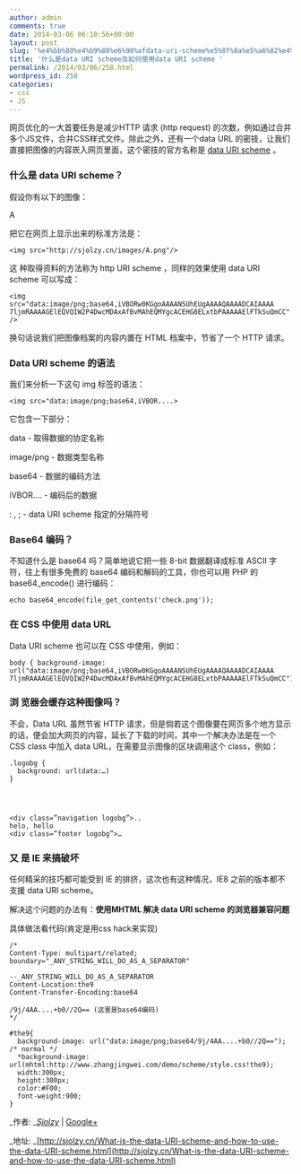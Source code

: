 ```yaml
---
author: admin
comments: true
date: 2014-03-06 06:10:56+00:00
layout: post
slug: '%e4%bb%80%e4%b9%88%e6%98%afdata-uri-scheme%e5%8f%8a%e5%a6%82%e4%bd%95%e4%bd%bf%e7%94%a8data-uri-scheme'
title: '什么是data URI scheme及如何使用data URI scheme '
permalink: /2014/03/06/258.html
wordpress_id: 258
categories:
- css
- JS
---
```


网页优化的一大首要任务是减少HTTP 请求 (http request) 的次数，例如通过合并多个JS文件，合并CSS样式文件。除此之外，还有一个data URL 的密技，让我们直接把图像的内容崁入网页里面，这个密技的官方名称是 [data URI scheme](http://sjolzy.cn/What-is-the-data-URI-scheme-and-how-to-use-the-data-URI-scheme.html) 。




### 什么是 data URI scheme？


假设你有以下的图像：

A

把它在网页上显示出来的标准方法是：

    
    <img src="http://sjolzy.cn/images/A.png"/>


这 种取得资料的方法称为 http URI scheme ，同样的效果使用 data URI scheme 可以写成：

    
    <img src="data:image/png;base64,iVBORw0KGgoAAAANSUhEUgAAAAQAAAADCAIAAAA
    7ljmRAAAAGElEQVQIW2P4DwcMDAxAfBvMAhEQMYgcACEHG8ELxtbPAAAAAElFTkSuQmCC" />


换句话说我们把图像档案的内容内置在 HTML 档案中，节省了一个 HTTP 请求。


### Data URI scheme 的语法


我们来分析一下这句 img 标签的语法：

    
    <img src="data:image/png;base64,iVBOR....>


它包含一下部分：

data - 取得数据的协定名称

image/png - 数据类型名称

base64 - 数据的编码方法

iVBOR.... - 编码后的数据

: , ; - data URI scheme 指定的分隔符号


### Base64 编码？


不知道什么是 base64 吗？简单地说它把一些 8-bit 数据翻译成标准 ASCII 字符，往上有很多免费的 base64 编码和解码的工具，你也可以用 PHP 的 base64_encode() 进行编码：

    
    echo base64_encode(file_get_contents('check.png'));




### 在 CSS 中使用 data URL


Data URI scheme 也可以在 CSS 中使用，例如：

    
    body { background-image: url("data:image/png;base64,iVBORw0KGgoAAAANSUhEUgAAAAQAAAADCAIAAAA
    7ljmRAAAAGElEQVQIW2P4DwcMDAxAfBvMAhEQMYgcACEHG8ELxtbPAAAAAElFTkSuQmCC");}




### 浏 览器会缓存这种图像吗？


不会，Data URL 虽然节省 HTTP 请求，但是倘若这个图像要在网页多个地方显示的话，便会加大网页的内容，延长了下载的时间，其中一个解决办法是在一个 CSS class 中加入 data URL，在需要显示图像的区块调用这个 class，例如：

    
    .logobg {
      background: url(data:…)
    }



    
    <div class=”navigation logobg”>..
    helo, hello
    <div class=”footer logobg”>…




### 又 是 IE 来搞破坏


任何精采的技巧都可能受到 IE 的排挤，这次也有这种情况，IE8 之前的版本都不支援 data URI scheme。

解决这个问题的办法有：**使用MHTML 解决 data URI scheme 的浏览器兼容问题**

具体做法看代码(肯定是用css hack来实现)

    
    /*
    Content-Type: multipart/related; boundary="_ANY_STRING_WILL_DO_AS_A_SEPARATOR"
    
    --_ANY_STRING_WILL_DO_AS_A_SEPARATOR
    Content-Location:the9
    Content-Transfer-Encoding:base64
    
    /9j/4AA....+b0//2Q== (这里是base64编码)
    */
    
    #the9{
      background-image: url("data:image/png;base64/9j/4AA....+b0//2Q=="); /* normal */
      *background-image: url(mhtml:http://www.zhangjingwei.com/demo/scheme/style.css!the9);
      width:300px;
      height:300px;
      color:#F00;
      font-weight:900;
    }




_作者: _[_Sjolzy_](http://sjolzy.cn/) | [Google+](https://plus.google.com/104665796833359449317)




_地址: _[http://sjolzy.cn/What-is-the-data-URI-scheme-and-how-to-use-the-data-URI-scheme.html](http://sjolzy.cn/What-is-the-data-URI-scheme-and-how-to-use-the-data-URI-scheme.html)
